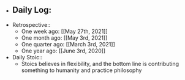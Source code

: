- Daily Log:
    -
- Retrospective::
    - One week ago: [[May 27th, 2021]]
    - One month ago: [[May 3rd, 2021]]
    - One quarter ago: [[March 3rd, 2021]]
    - One year ago: [[June 3rd, 2020]]
- Daily Stoic::
    - Stoics believes in flexibility, and the bottom line is contributing something to humanity and practice philosophy
